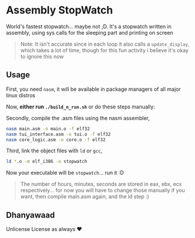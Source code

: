 # Assembly StopWatch

World's fastest stopwatch... maybe not ;D. It's a stopwatch written in assembly, using sys calls for the sleeping part and printing on screen

> Note: It isn't accurate since in each loop it also calls a `update_display`, which takes a lot of time, though for this fun activity i believe it's okay to ignore this now

## Usage

First, you need `nasm`, it will be available in package managers of all major linux distros

Now, **either run `./build_n_run.sh`** or do these steps manually:

Secondly, compile the .asm files using the nasm assembler,
```sh
nasm main.asm -o main.o -f elf32
nasm tui_interface.asm -o tui.o -f elf32
nasm core_logic.asm -o core.o -f elf32
```

Third, link the object files with `ld` or `gcc`,
```sh
ld *.o -m elf_i386 -o stopwatch
```

Now your executable will be `stopwatch`... run it :D

> The number of hours, minutes, seconds are stored in eax, ebx, ecx respectively... for now you will have to change those manually if you want, then compile main.asm again, and the ld step :)

## Dhanyawaad

Unlicense License as always :heart:

